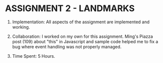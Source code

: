# ASSIGNMENT 2 - LANDMARKS

1. Implementation:
        All aspects of the assignment are implemented and working.

2. Collaboration: 
        I worked on my own for this assignment. Ming's Piazza post (109)
        about "this" in Javascript and sample code helped me to fix a bug
        where event handling was not properly managed.

3. Time Spent:
        5 Hours.
